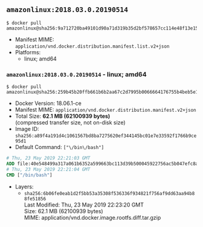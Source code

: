 ## `amazonlinux:2018.03.0.20190514`

```console
$ docker pull amazonlinux@sha256:9a712720ba49101d90a71d319b35d2bf578657cc114e48f13e15441bf3da679b
```

-	Manifest MIME: `application/vnd.docker.distribution.manifest.list.v2+json`
-	Platforms:
	-	linux; amd64

### `amazonlinux:2018.03.0.20190514` - linux; amd64

```console
$ docker pull amazonlinux@sha256:259b45b20ffb661b6b2aa67c2d7995b0066664176755b4beb5e114f4c2b4e1fb
```

-	Docker Version: 18.06.1-ce
-	Manifest MIME: `application/vnd.docker.distribution.manifest.v2+json`
-	Total Size: **62.1 MB (62100939 bytes)**  
	(compressed transfer size, not on-disk size)
-	Image ID: `sha256:a89f4a191d4c1061567bd8ba7275620ef344145bc01e7e33592f1766b9ce95d1`
-	Default Command: `["\/bin\/bash"]`

```dockerfile
# Thu, 23 May 2019 22:21:03 GMT
ADD file:40e548499a317a061b6352a599663bc113d39b500045922756ac5b047efc8af7 in / 
# Thu, 23 May 2019 22:21:04 GMT
CMD ["/bin/bash"]
```

-	Layers:
	-	`sha256:6b06fe0eab1d2f5bb53a35308f536336f934821f756af9dd63aa94b88fe51856`  
		Last Modified: Thu, 23 May 2019 22:23:20 GMT  
		Size: 62.1 MB (62100939 bytes)  
		MIME: application/vnd.docker.image.rootfs.diff.tar.gzip
